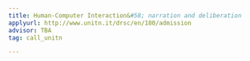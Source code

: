 ```yaml
---
title: Human-Computer Interaction&#58; narration and deliberation
applyurl: http://www.unitn.it/drsc/en/180/admission
advisor: TBA
tag: call_unitn

---
```

